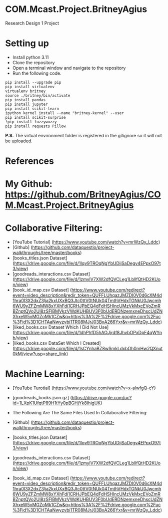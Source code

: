 # COM.Mcast.Project.BritneyAgius
Research Design 1 Project

# Setting up

- Install python 3.11
- Clone the repository
- Open a terminal window and navigate to the repository
- Run the following code.

```
pip install --upgrade pip
pip install virtualenv
virtualenv britney
source ./britney/bin/activate
pip install pandas 
pip install jupyter 
pip install scikit-learn
ipython kernel install --name "britney-kernel" --user
pip install scikit-surprise
!pip install fuzzywuzzy
pip install requests Pillow
```

**P.S.** The virtual environment folder is registered in the gitignore so it will not be uploaded.

# References

# My Github: https://github.com/BritneyAgius/COM.Mcast.Project.BritneyAgius

# Collaborative Filtering:
- [YouTube Tutorial] (https://www.youtube.com/watch?v=mrWzQy_Lddc)
- [Github] (https://github.com/dataquestio/project-walkthroughs/tree/master/books)
- [books_titles.json Dataset] (https://drive.google.com/file/d/1Iqv9TROqNgYbUDijSaDegv4EPpxO97t3/view)
- [goodreads_interactions.csv Dataset] (https://drive.google.com/file/d/1zmylV7XW2dfQVCLeg1LbllfQtHD2KUon/view)
- [book_id_map.csv Dataset] (https://www.youtube.com/redirect?event=video_description&redir_token=QUFFLUhqazJMZDI0V0d6cXM4d1hra0I3X2dxZ3lja2kxUXxBQ3Jtc0ttV0tNUk04TmthVHdxTGNkU0Jwcmh6WU9yZFZmMW8xYXhFdi1CRHJPbEQ4dFdHSHlncUMzVkMxcEVoZmRBZnptQVo2Ul8zSFlBMVkzVWdKUHBUV3F0bUdERDNzemxneDhscUdZNXhxeW5vMGZoMk1CZw&q=https%3A%2F%2Fdrive.google.com%2Fuc%3Fid%3D1CHTAaNwyzvbi1TR08MJrJ03BxA266Yxr&v=mrWzQy_Lddc)
- [liked_books.csv Dataset Which I Did Not Use] (https://drive.google.com/file/d/1dhPhfD5hAOJjrdf8JhvbOPxDpF4qWYnb/view)
- [liked_books.csv DataSet Which I Created] (https://drive.google.com/file/d/1sCYnhaBZ8wSmkLdxbOh0mHw2QXnut0kM/view?usp=share_link)

# Machine Learning:
- [YouTube Turotial] (https://www.youtube.com/watch?v=x-alwfgQ-cY)
- [goodreads_books.json.gz] (https://drive.google.com/uc?id=1LXpK1UfqtP89H1tYy0pBGHjYk8IhigUK)

- The Following Are The Same Files Used In Collaborative Filtering:
- [Github] (https://github.com/dataquestio/project-walkthroughs/tree/master/books)
- [books_titles.json Dataset] (https://drive.google.com/file/d/1Iqv9TROqNgYbUDijSaDegv4EPpxO97t3/view)
- [goodreads_interactions.csv Dataset] (https://drive.google.com/file/d/1zmylV7XW2dfQVCLeg1LbllfQtHD2KUon/view)
- [book_id_map.csv Dataset] (https://www.youtube.com/redirect?event=video_description&redir_token=QUFFLUhqazJMZDI0V0d6cXM4d1hra0I3X2dxZ3lja2kxUXxBQ3Jtc0ttV0tNUk04TmthVHdxTGNkU0Jwcmh6WU9yZFZmMW8xYXhFdi1CRHJPbEQ4dFdHSHlncUMzVkMxcEVoZmRBZnptQVo2Ul8zSFlBMVkzVWdKUHBUV3F0bUdERDNzemxneDhscUdZNXhxeW5vMGZoMk1CZw&q=https%3A%2F%2Fdrive.google.com%2Fuc%3Fid%3D1CHTAaNwyzvbi1TR08MJrJ03BxA266Yxr&v=mrWzQy_Lddc)